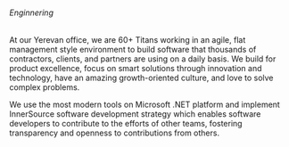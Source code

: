 <div class="legend">
    <h6 id="engineering">Enginnering</h6>
</div>

<p class="mb-6">
    At our Yerevan office, we are 60+ Titans working in an agile, flat management style environment to build
    software that thousands of contractors, clients, and partners are using on a daily basis. We build for
    product excellence, focus on smart solutions through innovation and technology, have an amazing
    growth-oriented culture, and love to solve complex problems.
</p>
<p class="mb-6">
    We use the most modern tools on Microsoft .NET platform and implement InnerSource software development
    strategy which enables software developers to contribute to the efforts of other teams, fostering
    transparency and openness to contributions from others.
</p>